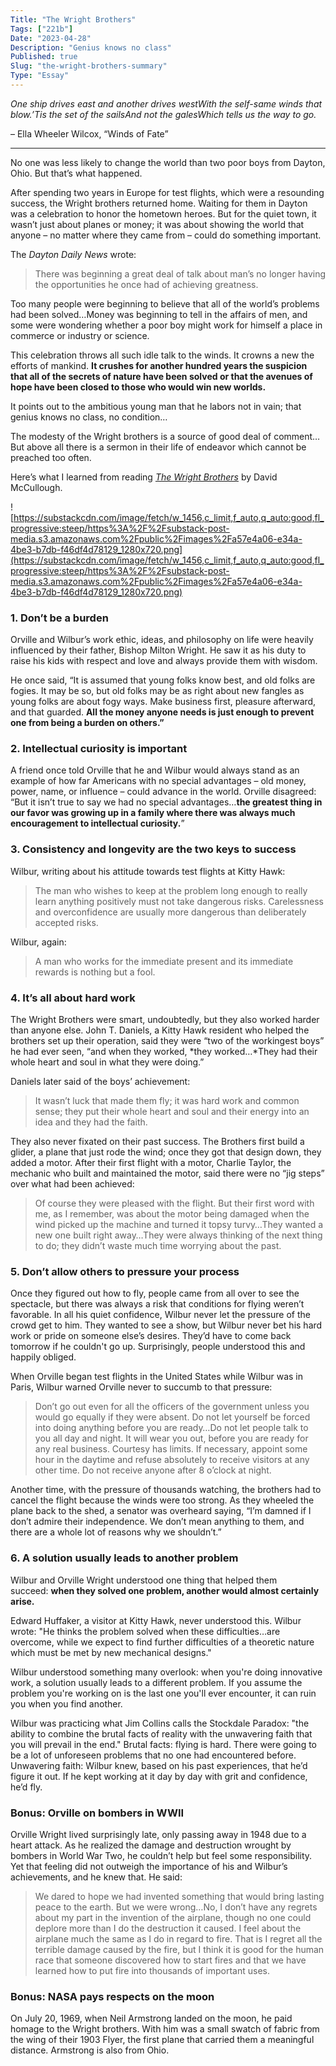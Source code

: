 ```yaml
---
Title: "The Wright Brothers"
Tags: ["221b"]
Date: "2023-04-28"
Description: "Genius knows no class"
Published: true
Slug: "the-wright-brothers-summary"
Type: "Essay"
---
```

*One ship drives east and another drives westWith the self-same winds that blow.’Tis the set of the sailsAnd not the galesWhich tells us the way to go.*

– Ella Wheeler Wilcox, “Winds of Fate”

---

No one was less likely to change the world than two poor boys from Dayton, Ohio. But that’s what happened.

After spending two years in Europe for test flights, which were a resounding success, the Wright brothers returned home. Waiting for them in Dayton was a celebration to honor the hometown heroes. But for the quiet town, it wasn’t just about planes or money; it was about showing the world that anyone – no matter where they came from – could do something important.

The *Dayton Daily News* wrote:

> There was beginning a great deal of talk about man’s no longer having the opportunities he once had of achieving greatness.

Too many people were beginning to believe that all of the world’s problems had been solved…Money was beginning to tell in the affairs of men, and some were wondering whether a poor boy might work for himself a place in commerce or industry or science.

This celebration throws all such idle talk to the winds. It crowns a new the efforts of mankind. **It crushes for another hundred years the suspicion that all of the secrets of nature have been solved or that the avenues of hope have been closed to those who would win new worlds.**

It points out to the ambitious young man that he labors not in vain; that genius knows no class, no condition…

The modesty of the Wright brothers is a source of good deal of comment…But above all there is a sermon in their life of endeavor which cannot be preached too often.
> 

Here’s what I learned from reading *[The Wright Brothers](https://bookshop.org/p/books/the-wright-brothers-david-mccullough/10347963?ean=9781476728759)* by David McCullough.

![https://substackcdn.com/image/fetch/w_1456,c_limit,f_auto,q_auto:good,fl_progressive:steep/https%3A%2F%2Fsubstack-post-media.s3.amazonaws.com%2Fpublic%2Fimages%2Fa57e4a06-e34a-4be3-b7db-f46df4d78129_1280x720.png](https://substackcdn.com/image/fetch/w_1456,c_limit,f_auto,q_auto:good,fl_progressive:steep/https%3A%2F%2Fsubstack-post-media.s3.amazonaws.com%2Fpublic%2Fimages%2Fa57e4a06-e34a-4be3-b7db-f46df4d78129_1280x720.png)

### 1. Don’t be a burden

Orville and Wilbur’s work ethic, ideas, and philosophy on life were heavily influenced by their father, Bishop Milton Wright. He saw it as his duty to raise his kids with respect and love and always provide them with wisdom.

He once said, “It is assumed that young folks know best, and old folks are fogies. It may be so, but old folks may be as right about new fangles as young folks are about fogy ways. Make business first, pleasure afterward, and that guarded. **All the money anyone needs is just enough to prevent one from being a burden on others.”**

### 2. Intellectual curiosity is important

A friend once told Orville that he and Wilbur would always stand as an example of how far Americans with no special advantages – old money, power, name, or influence – could advance in the world. Orville disagreed: “But it isn’t true to say we had no special advantages…**the greatest thing in our favor was growing up in a family where there was always much encouragement to intellectual curiosity.**”

### 3. Consistency and longevity are the two keys to success

Wilbur, writing about his attitude towards test flights at Kitty Hawk:

> The man who wishes to keep at the problem long enough to really learn anything positively must not take dangerous risks. Carelessness and overconfidence are usually more dangerous than deliberately accepted risks.
> 

Wilbur, again:

> A man who works for the immediate present and its immediate rewards is nothing but a fool.
> 

### 4. It’s all about hard work

The Wright Brothers were smart, undoubtedly, but they also worked harder than anyone else. John T. Daniels, a Kitty Hawk resident who helped the brothers set up their operation, said they were “two of the workingest boys” he had ever seen, “and when they worked, *they worked…*They had their whole heart and soul in what they were doing.”

Daniels later said of the boys’ achievement:

> It wasn’t luck that made them fly; it was hard work and common sense; they put their whole heart and soul and their energy into an idea and they had the faith.
> 

They also never fixated on their past success. The Brothers first build a glider, a plane that just rode the wind; once they got that design down, they added a motor. After their first flight with a motor, Charlie Taylor, the mechanic who built and maintained the motor, said there were no “jig steps” over what had been achieved:

> Of course they were pleased with the flight. But their first word with me, as I remember, was about the motor being damaged when the wind picked up the machine and turned it topsy turvy…They wanted a new one built right away…They were always thinking of the next thing to do; they didn’t waste much time worrying about the past.
> 

### 5. Don’t allow others to pressure your process

Once they figured out how to fly, people came from all over to see the spectacle, but there was always a risk that conditions for flying weren’t favorable. In all his quiet confidence, Wilbur never let the pressure of the crowd get to him. They wanted to see a show, but Wilbur never bet his hard work or pride on someone else’s desires. They’d have to come back tomorrow if he couldn't go up. Surprisingly, people understood this and happily obliged.

When Orville began test flights in the United States while Wilbur was in Paris, Wilbur warned Orville never to succumb to that pressure:

> Don’t go out even for all the officers of the government unless you would go equally if they were absent. Do not let yourself be forced into doing anything before you are ready…Do not let people talk to you all day and night. It will wear you out, before you are ready for any real business. Courtesy has limits. If necessary, appoint some hour in the daytime and refuse absolutely to receive visitors at any other time. Do not receive anyone after 8 o’clock at night.
> 

Another time, with the pressure of thousands watching, the brothers had to cancel the flight because the winds were too strong. As they wheeled the plane back to the shed, a senator was overheard saying, “I’m damned if I don’t admire their independence. We don’t mean anything to them, and there are a whole lot of reasons why we shouldn’t.”

### 6. A solution usually leads to another problem

Wilbur and Orville Wright understood one thing that helped them succeed: **when they solved one problem, another would almost certainly arise.**

Edward Huffaker, a visitor at Kitty Hawk, never understood this. Wilbur wrote: "He thinks the problem solved when these difficulties…are overcome, while we expect to find further difficulties of a theoretic nature which must be met by new mechanical designs."

Wilbur understood something many overlook: when you're doing innovative work, a solution usually leads to a different problem. If you assume the problem you're working on is the last one you'll ever encounter, it can ruin you when you find another.

Wilbur was practicing what Jim Collins calls the Stockdale Paradox: "the ability to combine the brutal facts of reality with the unwavering faith that you will prevail in the end." Brutal facts: flying is hard. There were going to be a lot of unforeseen problems that no one had encountered before. Unwavering faith: Wilbur knew, based on his past experiences, that he’d figure it out. If he kept working at it day by day with grit and confidence, he’d fly.

### Bonus: Orville on bombers in WWII

Orville Wright lived surprisingly late, only passing away in 1948 due to a heart attack. As he realized the damage and destruction wrought by bombers in World War Two, he couldn’t help but feel some responsibility. Yet that feeling did not outweigh the importance of his and Wilbur’s achievements, and he knew that. He said:

> We dared to hope we had invented something that would bring lasting peace to the earth. But we were wrong…No, I don’t have any regrets about my part in the invention of the airplane, though no one could deplore more than I do the destruction it caused. I feel about the airplane much the same as I do in regard to fire. That is I regret all the terrible damage caused by the fire, but I think it is good for the human race that someone discovered how to start fires and that we have learned how to put fire into thousands of important uses.
> 

### Bonus: NASA pays respects on the moon

On July 20, 1969, when Neil Armstrong landed on the moon, he paid homage to the Wright brothers. With him was a small swatch of fabric from the wing of their 1903 Flyer, the first plane that carried them a meaningful distance. Armstrong is also from Ohio.